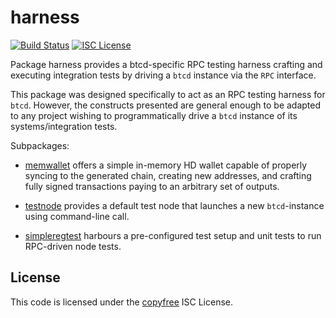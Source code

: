 harness
=======
[![Build Status](http://img.shields.io/travis/btcsuite/btcd.svg)](https://travis-ci.org/btcsuite/btcd)
[![ISC License](http://img.shields.io/badge/license-ISC-blue.svg)](http://copyfree.org)

Package harness provides a btcd-specific RPC testing harness crafting and
executing integration tests by driving a `btcd` instance via the `RPC`
interface.

This package was designed specifically to act as an RPC testing harness for
`btcd`. However, the constructs presented are general enough to be adapted to
any project wishing to programmatically drive a `btcd` instance of its
systems/integration tests.

Subpackages:

 - [memwallet](https://github.com/btcsuite/btcd/tree/master/integration/harness/memwallet)
 offers a simple in-memory HD wallet capable of properly syncing to the
 generated chain, creating new addresses, and crafting fully signed transactions
 paying to an arbitrary set of outputs.

 - [testnode](https://github.com/btcsuite/btcd/tree/master/integration/harness/testnode)
 provides a default test node that launches a new
 `btcd`-instance using command-line call.

 - [simpleregtest](https://github.com/btcsuite/btcd/tree/master/integration/harness/simpleregtest)
 harbours a pre-configured test setup and unit tests to run RPC-driven node tests.

 ## License
 This code is licensed under the [copyfree](http://copyfree.org) ISC License.